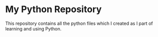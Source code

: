 # My Python Repository

This repository contains all the python files which I created as I part of learning and using Python.

